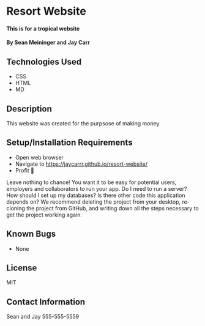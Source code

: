 # Resort Website

#### This is for a tropical website

#### By Sean Meininger and Jay Carr

## Technologies Used

* CSS
* HTML
* MD

## Description

This website was created for the purpsose of making money

## Setup/Installation Requirements

* Open web browser
* Navigate to https://jaycarrr.github.io/resort-website/
* Profit :money_mouth_face:

Leave nothing to chance! You want it to be easy for potential users, employers and collaborators to run your app. Do I need to run a server? How should I set up my databases? Is there other code this application depends on? We recommend deleting the project from your desktop, re-cloning the project from GitHub, and writing down all the steps necessary to get the project working again.

## Known Bugs

* None

## License

MIT

## Contact Information

Sean and Jay 555-555-5559